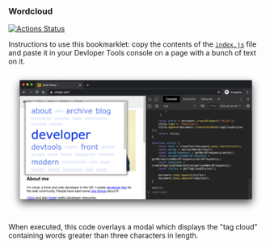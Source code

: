 
### Wordcloud

[![Actions Status](https://github.com/umaar/wordcloud/workflows/Node%20CI/badge.svg)](https://github.com/umaar/wordcloud/actions)

Instructions to use this bookmarklet: copy the contents of the [`index.js`](https://github.com/umaar/wordcloud/blob/master/index.js) file and paste it in your Devloper Tools console on a page with a bunch of text on it.

![Worcloud Preview](preview.png)

When executed, this code overlays a modal which displays the "tag cloud" containing words greater than three characters in length.
